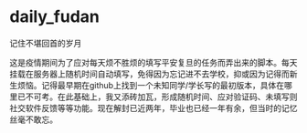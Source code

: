 # daily_fudan
记住不堪回首的岁月

这是疫情期间为了应对每天烦不胜烦的填写平安复旦的任务而弄出来的脚本。每天挂载在服务器上随机时间自动填写，免得因为忘记进不去学校，抑或因为记得而新生烦恼。记得最早期在github上找到一个未知同学/学长写的最初版本，具体在哪里已不可考。在此基础上，我又添砖加瓦，形成随机时间、应对验证码、未填写则社交软件反馈等等功能。现在解封已近两年，毕业也已经一年有余，但当时的记忆丝毫不敢忘。
